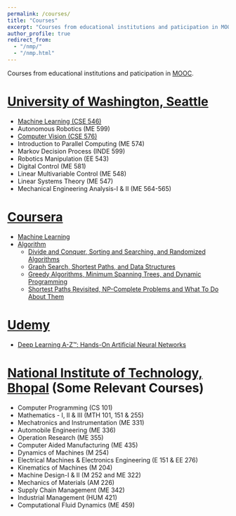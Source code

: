 ```yaml
---
permalink: /courses/
title: "Courses"
excerpt: "Courses from educational institutions and paticipation in MOOC"
author_profile: true
redirect_from: 
  - "/nmp/"
  - "/nmp.html"
---
```


Courses from educational institutions and paticipation in [MOOC](https://en.wikipedia.org/wiki/Massive_open_online_course).

[University of Washington, Seattle](http://www.washington.edu/)
======
* [Machine Learning (CSE 546)](https://courses.cs.washington.edu/courses/cse546/18au/)
* Autonomous Robotics (ME 599)
* [Computer Vision (CSE 576)](https://courses.cs.washington.edu/courses/cse576/18sp/)
* Introduction to Parallel Computing (ME 574)
* Markov Decision Process (INDE 599)
* Robotics Manipulation (EE 543)
* Digital Control (ME 581)
* Linear Multivariable Control (ME 548)
* Linear Systems Theory (ME 547)
* Mechanical Engineering Analysis-I & II (ME 564-565)

[Coursera](https://www.coursera.org/)
======
* [Machine Learning](https://www.coursera.org/account/accomplishments/certificate/FN9EZFY46VME)
* [Algorithm](https://www.coursera.org/account/accomplishments/specialization/certificate/XW2U5XYP6QEQ)
  * [Divide and Conquer, Sorting and Searching, and Randomized Algorithms](https://www.coursera.org/account/accomplishments/certificate/M5HYWKE5DLTG)
  * [Graph Search, Shortest Paths, and Data Structures](https://www.coursera.org/account/accomplishments/certificate/RK38WS77L2DM)
  * [Greedy Algorithms, Minimum Spanning Trees, and Dynamic Programming](https://www.coursera.org/account/accomplishments/certificate/33BA8ZQDSRS9)
  * [Shortest Paths Revisited, NP-Complete Problems and What To Do About Them](https://www.coursera.org/account/accomplishments/certificate/XY8H5C6W5CE3)
  
[Udemy](https://www.udemy.com/)
======
* [Deep Learning A-Z™: Hands-On Artificial Neural Networks](https://www.udemy.com/certificate/UC-KOWUGDDO/)


[National Institute  of Technology, Bhopal](http://www.manit.ac.in/) (Some Relevant Courses)
======
* Computer Programming (CS 101)
* Mathematics - I, II & III (MTH 101, 151 & 255)
* Mechatronics and Instrumentation (ME 331)
* Automobile Engineering (ME 336)
* Operation Research (ME 355)
* Computer Aided Manufacturing (ME 435)
* Dynamics of Machines (M 254)
* Electrical Machines & Electronics Engineering (E 151 & EE 276)
* Kinematics of Machines (M 204)
* Machine Design-I & II (M 252 and ME 322)
* Mechanics of Materials (AM 226)
* Supply Chain Management (ME 342)
* Industrial Management (HUM 421)
* Computational Fluid Dynamics (ME 459)



